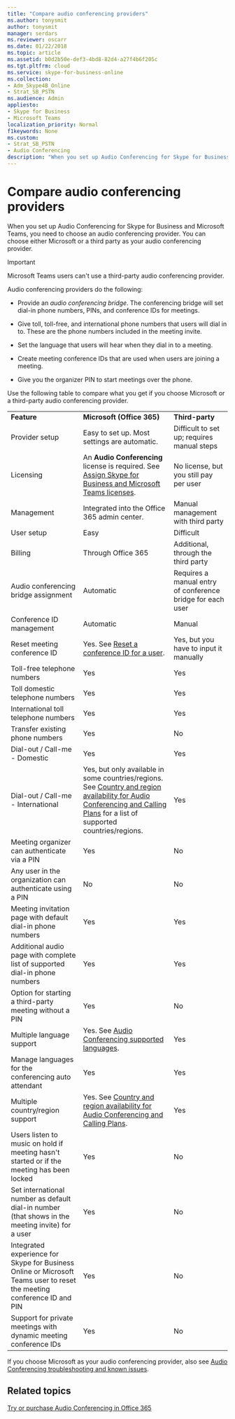 ```yaml
---
title: "Compare audio conferencing providers"
ms.author: tonysmit
author: tonysmit
manager: serdars
ms.reviewer: oscarr
ms.date: 01/22/2018
ms.topic: article
ms.assetid: b0d2b50e-def3-4bd8-82d4-a27f4b6f205c
ms.tgt.pltfrm: cloud
ms.service: skype-for-business-online
ms.collection: 
- Adm_Skype4B_Online
- Strat_SB_PSTN
ms.audience: Admin
appliesto:
- Skype for Business 
- Microsoft Teams
localization_priority: Normal
f1keywords: None
ms.custom:
- Strat_SB_PSTN
- Audio Conferencing
description: "When you set up Audio Conferencing for Skype for Business and Microsoft Teams, you need to choose an audio conferencing provider. You can choose either Microsoft or a third party as your audio conferencing provider."
---
```


# Compare audio conferencing providers

When you set up Audio Conferencing for Skype for Business and Microsoft Teams, you need to choose an audio conferencing provider. You can choose either Microsoft or a third party as your audio conferencing provider. 
  
> [!IMPORTANT]
> Microsoft Teams users can't use a third-party audio conferencing provider. 
  
Audio conferencing providers do the following: 
  
- Provide an *audio conferencing bridge*. The conferencing bridge will set dial-in phone numbers, PINs, and conference IDs for meetings.
    
- Give toll, toll-free, and international phone numbers that users will dial in to. These are the phone numbers included in the meeting invite.
    
- Set the language that users will hear when they dial in to a meeting.
    
- Create meeting conference IDs that are used when users are joining a meeting.
    
- Give you the organizer PIN to start meetings over the phone.
    
Use the following table to compare what you get if you choose Microsoft or a third-party audio conferencing provider.
  
||||
|:-----|:-----|:-----|
|**Feature** <br/> |**Microsoft (Office 365)** <br/> |**Third-party** <br/> |
|Provider setup  <br/> |Easy to set up. Most settings are automatic.  <br/> |Difficult to set up; requires manual steps  <br/> |
|Licensing  <br/> |An **Audio Conferencing** license is required. See [Assign Skype for Business and Microsoft Teams licenses](../skype-for-business-and-microsoft-teams-add-on-licensing/assign-skype-for-business-and-microsoft-teams-licenses.md).  <br/> |No license, but you still pay per user  <br/> |
|Management  <br/> |Integrated into the Office 365 admin center.  <br/> |Manual management with third party  <br/> |
|User setup  <br/> |Easy  <br/> |Difficult  <br/> |
|Billing  <br/> |Through Office 365  <br/> | Additional, through the third party <br/> |
|Audio conferencing bridge assignment  <br/> |Automatic  <br/> |Requires a manual entry of conference bridge for each user  <br/> |
|Conference ID management  <br/> |Automatic  <br/> |Manual  <br/> |
|Reset meeting conference ID  <br/> |Yes. See [Reset a conference ID for a user](reset-a-conference-id-for-a-user.md).  <br/> |Yes, but you have to input it manually  <br/> |
|Toll-free telephone numbers  <br/> |Yes  <br/> |Yes  <br/> |
|Toll domestic telephone numbers  <br/> |Yes  <br/> |Yes  <br/> |
|International toll telephone numbers  <br/> |Yes  <br/> |Yes  <br/> |
|Transfer existing phone numbers  <br/> |Yes  <br/> |No  <br/> |
|Dial-out / Call-me - Domestic  <br/> |Yes  <br/> |Yes  <br/> |
|Dial-out / Call-me - International  <br/> |Yes, but only available in some countries/regions. See [Country and region availability for Audio Conferencing and Calling Plans](../country-and-region-availability-for-audio-conferencing-and-calling-plans/country-and-region-availability-for-audio-conferencing-and-calling-plans.md) for a list of supported countries/regions. <br/> |Yes  <br/> |
|Meeting organizer can authenticate via a PIN  <br/> |Yes  <br/> |No  <br/> |
|Any user in the organization can authenticate using a PIN  <br/> |No  <br/> |No  <br/> |
|Meeting invitation page with default dial-in phone numbers  <br/> |Yes  <br/> |Yes  <br/> |
|Additional audio page with complete list of supported dial-in phone numbers  <br/> |Yes  <br/> |Yes  <br/> |
|Option for starting a third-party meeting without a PIN  <br/> |Yes  <br/> |No  <br/> |
|Multiple language support  <br/> |Yes. See [Audio Conferencing supported languages](audio-conferencing-supported-languages.md).  <br/> |Yes  <br/> |
|Manage languages for the conferencing auto attendant  <br/> |Yes  <br/> |Yes  <br/> |
|Multiple country/region support  <br/> |Yes. See [Country and region availability for Audio Conferencing and Calling Plans](../country-and-region-availability-for-audio-conferencing-and-calling-plans/country-and-region-availability-for-audio-conferencing-and-calling-plans.md).  <br/> |Yes  <br/> |
|Users listen to music on hold if meeting hasn't started or if the meeting has been locked  <br/> |Yes  <br/> |No  <br/> |
|Set international number as default dial-in number (that shows in the meeting invite) for a user  <br/> |Yes  <br/> |No  <br/> |
|Integrated experience for Skype for Business Online or Microsoft Teams user to reset the meeting conference ID and PIN  <br/> |Yes  <br/> |No  <br/> |
|Support for private meetings with dynamic meeting conference IDs  <br/> |Yes  <br/> |No  <br/> |
   
If you choose Microsoft as your audio conferencing provider, also see [Audio Conferencing troubleshooting and known issues](audio-conferencing-troubleshooting-and-known-issues.md).
  
## Related topics

[Try or purchase Audio Conferencing in Office 365](../audio-conferencing-in-office-365/try-or-purchase-audio-conferencing-in-office-365.md)
